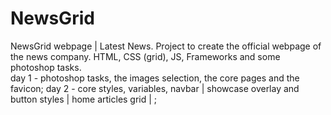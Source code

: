 # NewsGrid
NewsGrid webpage | Latest News. Project to create the official webpage of the news company. HTML, CSS (grid), JS, Frameworks and some photoshop tasks.  
day 1 - photoshop tasks, the images selection, the core pages and the favicon;
day 2 - core styles, variables, navbar | showcase overlay and button styles | home articles grid | ;
